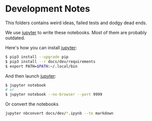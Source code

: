 Development Notes
===============================================================================

This folders contains weird ideas, failed tests and dodgy dead ends.

We use [jupyter] to write these notebooks. Most of them are probably outdated.

[jupyter]: https://jupyter.org/

Here's how you can install [jupyter]:

```bash
$ pip3 install --upgrade pip
$ pip3 install --r docs/dev/requirements
$ export PATH=$PATH:~/.local/bin
```

And then launch [jupyter]:

```bash
$ jupyter notebook
# or
$ jupyter notebook --no-browser --port 9999
```

Or convert the notebooks

```bash
jupyter nbconvert docs/dev/*.ipynb --to markdown
```
